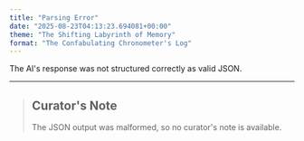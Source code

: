```yaml
---
title: "Parsing Error"
date: "2025-08-23T04:13:23.694081+00:00"
theme: "The Shifting Labyrinth of Memory"
format: "The Confabulating Chronometer's Log"
---
```




The AI's response was not structured correctly as valid JSON.

---

> ## Curator's Note
>
> The JSON output was malformed, so no curator's note is available.
